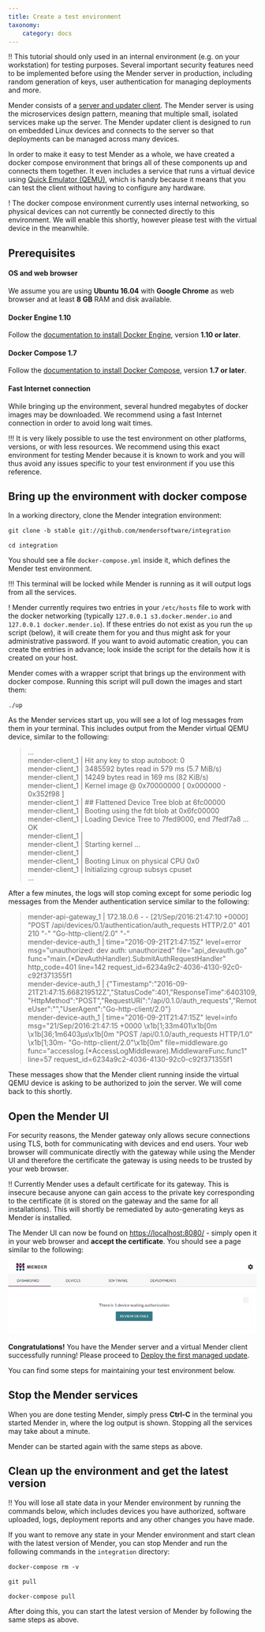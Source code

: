 ```yaml
---
title: Create a test environment
taxonomy:
    category: docs
---
```


!! This tutorial should only used in an internal environment (e.g. on your workstation) for testing purposes. Several important security features need to be implemented before using the Mender server in production, including random generation of keys, user authentication for managing deployments and more.

Mender consists of a [server and updater client](../../Architecture/overview).
The Mender server is using the microservices design pattern, meaning that
multiple small, isolated services make up the server. The Mender updater client
is designed to run on embedded Linux devices and connects to the server
so that deployments can be managed across many devices.

In order to make it easy to test Mender as a whole, we have created a
docker compose environment that brings all of these components up
and connects them together. It even includes a service that runs a
virtual device using [Quick Emulator (QEMU)](http://qemu.org),
which is handy because it means that you can test the client without
having to configure any hardware.

! The docker compose environment currently uses internal networking, so physical devices can not currently be connected directly to this environment. We will enable this shortly, however please test with the virtual device in the meanwhile.


## Prerequisites

#### OS and web browser

We assume you are using **Ubuntu 16.04** with **Google Chrome** as web browser
and at least **8 GB** RAM and disk available.

#### Docker Engine 1.10

Follow the [documentation to install Docker Engine](https://docs.docker.com/engine/installation/linux/ubuntulinux/),
version **1.10 or later**.


#### Docker Compose 1.7

Follow the [documentation to install Docker Compose](https://docs.docker.com/compose/install/),
version **1.7 or later**.

#### Fast Internet connection

While bringing up the environment, several hundred megabytes of docker
images may be downloaded. We recommend using a fast Internet
connection in order to avoid long wait times.

!!! It is very likely possible to use the test environment on other platforms, versions, or with less resources. We recommend using this exact environment for testing Mender because it is known to work and you will thus avoid any issues specific to your test environment if you use this reference.


## Bring up the environment with docker compose

In a working directory, clone the Mender integration
environment:

```
git clone -b stable git://github.com/mendersoftware/integration
```

```
cd integration
```

You should see a file `docker-compose.yml` inside it, which defines the
Mender test environment.

!!! This terminal will be locked while Mender is running as it will output logs from all the services.

! Mender currently requires two entries in your `/etc/hosts` file to work with the docker networking (typically `127.0.0.1 s3.docker.mender.io` and `127.0.0.1 docker.mender.io`). If these entries do not exist as you run the `up` script (below), it will create them for you and thus might ask for your administrative password. If you want to avoid automatic creation, you can create the entries in advance; look inside the script for the details how it is created on your host.

Mender comes with a wrapper script that brings up the environment with
docker compose. Running this script will pull down the images and start them:


```
./up
```

As the Mender services start up, you will see a lot of log messages from them in your terminal.
This includes output from the Mender virtual QEMU device, similar to the following:

> ...  
> mender-client_1             | Hit any key to stop autoboot:  0   
> mender-client_1             | 3485592 bytes read in 579 ms (5.7 MiB/s)  
> mender-client_1             | 14249 bytes read in 169 ms (82 KiB/s)  
> mender-client_1             | Kernel image @ 0x70000000 [ 0x000000 - 0x352f98 ]  
> mender-client_1             | ## Flattened Device Tree blob at 6fc00000  
> mender-client_1             |    Booting using the fdt blob at 0x6fc00000  
> mender-client_1             |    Loading Device Tree to 7fed9000, end 7fedf7a8 ... OK  
> mender-client_1             |   
> mender-client_1             | Starting kernel ...  
> mender-client_1             |   
> mender-client_1             | Booting Linux on physical CPU 0x0  
> mender-client_1             | Initializing cgroup subsys cpuset  
> ...  


After a few minutes, the logs will stop coming except for some periodic log messages
from the Mender authentication service similar to the following:

> mender-api-gateway_1        | 172.18.0.6 - - [21/Sep/2016:21:47:10 +0000] "POST /api/devices/0.1/authentication/auth_requests HTTP/2.0" 401 210 "-" "Go-http-client/2.0" "-"  
> mender-device-auth_1        | time="2016-09-21T21:47:15Z" level=error msg="unauthorized: dev auth: unauthorized" file="api_devauth.go" func="main.(*DevAuthHandler).SubmitAuthRequestHandler" http_code=401 line=142 request_id=6234a9c2-4036-4130-92c0-c92f371355f1   
> mender-device-auth_1        | {"Timestamp":"2016-09-21T21:47:15.668219512Z","StatusCode":401,"ResponseTime":6403109,"HttpMethod":"POST","RequestURI":"/api/0.1.0/auth_requests","RemoteUser":"","UserAgent":"Go-http-client/2.0"}  
> mender-device-auth_1        | time="2016-09-21T21:47:15Z" level=info msg="21/Sep/2016:21:47:15 +0000 \x1b[1;33m401\x1b[0m \x1b[36;1m6403μs\x1b[0m \"POST /api/0.1.0/auth_requests HTTP/1.0\" \x1b[1;30m- \"Go-http-client/2.0\"\x1b[0m" file=middleware.go func="accesslog.(*AccessLogMiddleware).MiddlewareFunc.func1" line=57 request_id=6234a9c2-4036-4130-92c0-c92f371355f1  

These messages show that the Mender client running inside the virtual QEMU device
is asking to be authorized to join the server. We will come back to this shortly.


## Open the Mender UI

For security reasons, the Mender gateway only allows secure connections using TLS,
both for communicating with devices and end users.
Your web browser will communicate directly with the gateway while using the
Mender UI and therefore the certificate the gateway is using needs to be trusted
by your web browser.

!! Currently Mender uses a default certificate for its gateway. This is insecure because anyone can gain access to the private key corresponding to the certificate (it is stored on the gateway and the same for all installations). This will shortly be remediated by auto-generating keys as Mender is installed.

The Mender UI can now be found on [https://localhost:8080/](https://localhost:8080/) - simply open it in your web browser and **accept the certificate**.
You should see a page similar to the following:

![Mender UI - initial load](mender_ui_initial.png)

**Congratulations!** You have the Mender server and a virtual Mender client successfully running!
Please proceed to [Deploy the first managed update](../Deploy-first-managed-update).

You can find some steps for maintaining your test environment below.


## Stop the Mender services

When you are done testing Mender, simply press **Ctrl-C** in the terminal
you started Mender in, where the log output is shown. Stopping all the
services may take about a minute.

Mender can be started again with the same steps as above.


## Clean up the environment and get the latest version

!! You will lose all state data in your Mender environment by running the commands below, which includes devices you have authorized, software uploaded, logs, deployment reports and any other changes you have made.

If you want to remove any state in your Mender environment and start clean
with the latest version of Mender, you can stop Mender and run the following
commands in the `integration` directory:

```
docker-compose rm -v
```

```
git pull
```

```
docker-compose pull
```

After doing this, you can start the latest version of Mender
by following the same steps as above.
